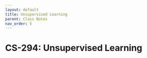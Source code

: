 ```yaml
---
layout: default
title: Unsupervised Learning
parent: Class Notes
nav_order: 5
---
```


# CS-294: Unsupervised Learning
